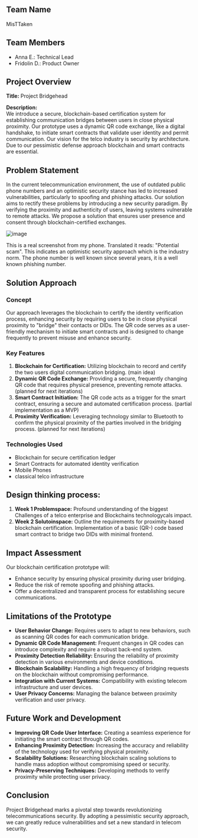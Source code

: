 ## Team Name
MisTTaken

## Team Members
- Anna E.: Technical Lead
- Fridolin D.: Product Owner


## Project Overview

**Title:** Project Bridgehead

**Description:**  
We introduce a secure, blockchain-based certification system for establishing communication bridges between users in close physical proximity. Our prototype uses a dynamic QR code exchange, like a digital handshake, to initiate smart contracts that validate user identity and permit communication.
Our vision for the telco industry is security by architecture. Due to our pessimistic defense approach blockchain and smart contracts are essential.

## Problem Statement
In the current telecommunication environment, the use of outdated public phone numbers and an optimistic security stance has led to increased vulnerabilities, particularly to spoofing and phishing attacks. Our solution aims to rectify these problems by introducing a new security paradigm. By verifying the proximity and authenticity of users, leaving systems vulnerable to remote attacks. We propose a solution that ensures user presence and consent through blockchain-certified exchanges.

![image](https://github.com/annaerdi/ctrl-hack-zk/assets/26500470/feaec1b8-0f7f-47e5-bb08-1549290cd021)

This is a real screenshot from my phone. Translated it reads: "Potential scam". This indicates an optimistic security approach which is the industry norm.
The phone number is well known since several years, it is a well known phishing number.

## Solution Approach

### Concept
Our approach leverages the blockchain to certify the identity verification process, enhancing security by requiring users to be in close physical proximity to "bridge" their contacts or DIDs. The QR code serves as a user-friendly mechanism to initiate smart contracts and is designed to change frequently to prevent misuse and enhance security.

### Key Features
1. **Blockchain for Certification:** Utilizing blockchain to record and certify the two users digital communication bridging. (main idea)
2. **Dynamic QR Code Exchange:** Providing a secure, frequently changing QR code that requires physical presence, preventing remote attacks. (planned for next iterations)
3. **Smart Contract Initiation:** The QR code acts as a trigger for the smart contract, ensuring a secure and automated certification process. (partial implementation as a MVP)
4. **Proximity Verification:** Leveraging technology similar to Bluetooth to confirm the physical proximity of the parties involved in the bridging process. (planned for next iterations)

### Technologies Used
- Blockchain for secure certification ledger
- Smart Contracts for automated identity verification
- Mobile Phones
- classical telco infrastructure

## Design thinking process:

1. **Week 1 Problemspace:**  Profound understanding of the biggest Challenges of a telco enterprise and Blockchains technologycals impact. 
2. **Week 2 Solutoinspace:**  Outline the requirements for proximity-based blockchain certification. Implementation of a basic (QR-) code based smart contract to bridge two DIDs with minimal frontend. 


## Impact Assessment

Our blockchain certification prototype will:
- Enhance security by ensuring physical proximity during user bridging.
- Reduce the risk of remote spoofing and phishing attacks.
- Offer a decentralized and transparent process for establishing secure communications.

## Limitations of the Prototype

- **User Behavior Change:** Requires users to adapt to new behaviors, such as scanning QR codes for each communication bridge.
- **Dynamic QR Code Management:** Frequent changes in QR codes can introduce complexity and require a robust back-end system.
- **Proximity Detection Reliability:** Ensuring the reliability of proximity detection in various environments and device conditions.
- **Blockchain Scalability:** Handling a high frequency of bridging requests on the blockchain without compromising performance.
- **Integration with Current Systems:** Compatibility with existing telecom infrastructure and user devices.
- **User Privacy Concerns:** Managing the balance between proximity verification and user privacy.

## Future Work and Development

- **Improving QR Code User Interface:** Creating a seamless experience for initiating the smart contract through QR codes.
- **Enhancing Proximity Detection:** Increasing the accuracy and reliability of the technology used for verifying physical proximity.
- **Scalability Solutions:** Researching blockchain scaling solutions to handle mass adoption without compromising speed or security.
- **Privacy-Preserving Techniques:** Developing methods to verify proximity while protecting user privacy.


## Conclusion

Project Bridgehead marks a pivotal step towards revolutionizing telecommunications security. By adopting a pessimistic security approach, we can greatly reduce vulnerabilities and set a new standard in telecom security.

